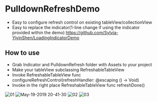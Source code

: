 # PulldownRefreshDemo

* Easy to configure refresh control on existing tableView/collectionView
* Easy to replace the indicator(1-line change if using the indicator provided within the demo) https://github.com/Sylvia-YiyinShen/LoadingIndicatorDemo

## How to use
* Grab Indicator and PulldownRefresh folder with Assets to your project
* Make your tableView subclassing RefreshableTableView
* Invoke RefreshableTableView func configureRefreshControl(refreshHandler: @escaping () -> Void)
* Invoke in the right place RefreshableTableView  func refreshDone()


![01](https://user-images.githubusercontent.com/46996132/57981094-8bb2ef00-7a76-11e9-8ec6-6355ffa63402.gif)
![May-19-2019 20-41-30](https://user-images.githubusercontent.com/46996132/57981100-9077a300-7a76-11e9-9220-a011f9768b70.gif)
![02](https://user-images.githubusercontent.com/46996132/57981095-8c4b8580-7a76-11e9-9322-7d684e302b0f.gif)
![03](https://user-images.githubusercontent.com/46996132/57981096-8d7cb280-7a76-11e9-8b42-24151d02ed8a.gif)
